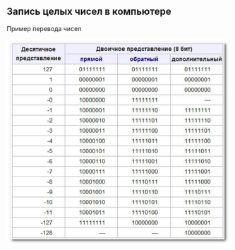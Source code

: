 ## Запись целых чисел в компьютере

Пример перевода чисел

![прямойобратныйдополнительный](img/nums.jpg)
